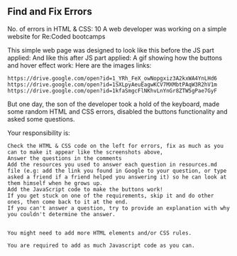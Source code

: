 ## Find and Fix Errors
No. of errors in HTML & CSS: 10
A web developer was working on a simple website for Re:Coded bootcamps

This simple web page was designed to look like this before the JS part applied:
And like this after JS part applied:
A gif showing how the buttons and hover effect work:
Here are the images links:

    https://drive.google.com/open?id=1_YRh_FeX_owNopgxiz3A2kxWA4YnLHd6
    https://drive.google.com/open?id=1SXLpyAeuEagwKCV7MXMbtPAqW3R2hV1m
    https://drive.google.com/open?id=1kfaSmgcFlNKhvLnYnGr8ZTW5gPae7GyF



But one day, the son of the developer took a hold of the keyboard, made some random HTML and CSS errors, disabled the buttons functionality and asked some questions.

Your responsibility is:

    Check the HTML & CSS code on the left for errors, fix as much as you can to make it appear like the screenshots above, 
    Answer the questions in the comments
    Add the resources you used to answer each question in resources.md file (e.g: add the link you found in Google to your question, or type asked a friend if a friend helped you answering it) so he can look at them himself when he grows up.
    Add the JavaScript code to make the buttons work!
    If you get stuck on one of the requirements, skip it and do other ones, then come back to it at the end.
    If you can't answer a question, try to provide an explanation with why you couldn't determine the answer. 


    You might need to add more HTML elements and/or CSS rules.

    You are required to add as much Javascript code as you can.


